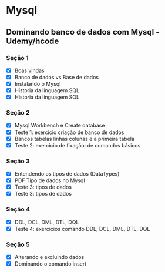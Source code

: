 # Mysql

## Dominando banco de dados com Mysql - Udemy/hcode

### Seção 1

- [x] Boas vindas
- [x] Banco de dados vs Base de dados
- [x] Instalando o Mysql
- [x] Historia da linguagem SQL
- [x] Historia da linguagem SQL

### Seção 2

- [x] Mysql Workbench e Create database
- [x] Teste 1: exercicio criação de banco de dados
- [x] Bancos tabelas linhas colunas e a primeira tabela
- [x] Teste 2: exercicio de fixação: de comandos básicos

### Seção 3

- [x] Entendendo os tipos de dados (DataTypes)
- [x] PDF Tipo de dados no Mysql
- [x] Teste 3: tipos de dados
- [x] Teste 3: tipos de dados

### Seção 4

- [x] DDL, DCL, DML, DTL, DQL
- [x] Teste 4: exercicios comando DDL, DCL, DML, DTL, DQL

### Seção 5

- [x] Alterando e excluindo dados
- [x] Dominando o comando insert
